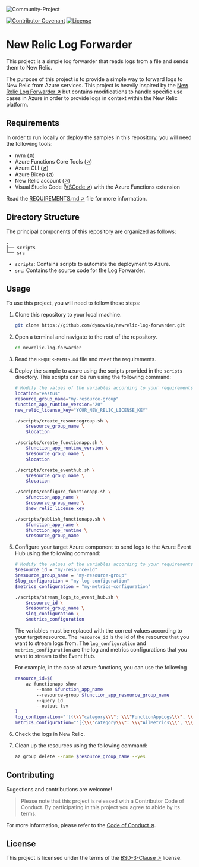 ![Community-Project](https://gitlab.com/softbutterfly/open-source/open-source-office/-/raw/master/assets/dynova/dynova-open-source--banner--community-project.png)

[![Contributor Covenant](https://img.shields.io/badge/Contributor%20Covenant-v2.0%20adopted-ff69b4.svg)](code_of_conduct.md)
[![License](https://img.shields.io/badge/License-BSD_3--Clause-blue.svg)](LICENSE.txt)

# New Relic Log Forwarder

This project is a simple log forwarder that reads logs from a file and sends
them to New Relic.

The purpose of this project is to provide a simple way to forward logs to
New Relic from Azure services. This project is heavily inspired by the
[New Relic Log Forwarder ↗][href:nrlogforwarder] but contains modifications to
handle specific use cases in Azure in order to provide logs in context within
the New Relic platform.

## Requirements

In order to run locally or deploy the samples in this repository, you will need the following tools:

* nvm ([↗][href:nvm])
* Azure Functions Core Tools ([↗][href:azfct])
* Azure CLI ([↗][href:azcli])
* Azure Bicep ([↗][href:azbicep])
* New Relic account ([↗][href:newrelic])
* Visual Studio Code ([VSCode ↗][href:vscode]) with the Azure Functions
extension

Read the [REQUIREMENTS.md ↗][href:requirements] file for more information.

## Directory Structure

The principal components of this repository are organized as follows:

```
.
├── scripts
└── src
```

* `scripts`: Contains scripts to automate the deployment to Azure.
* `src`: Contains the source code for the Log Forwarder.

## Usage

To use this project, you will need to follow these steps:

1. Clone this repository to your local machine.

    ```bash
    git clone https://github.com/dynovaio/newrelic-log-forwarder.git
    ```

2. Open a terminal and navigate to the root of the repository.

    ```bash
    cd newrelic-log-forwarder
    ```

3. Read the `REQUIREMENTS.md` file and meet the requirements.

4. Deploy the sample to azure using the scripts provided in the `scripts`
   directory. This scripts can be run using the following command:

    ```bash
    # Modify the values of the variables according to your requirements
    location="eastus"
    resource_group_name="my-resource-group"
    function_app_runtime_version="20"
    new_relic_license_key="YOUR_NEW_RELIC_LICENSE_KEY"

    ./scripts/create_resourcegroup.sh \
        $resource_group_name \
        $location

    ./scripts/create_functionapp.sh \
        $function_app_runtime_version \
        $resource_group_name \
        $location

    ./scripts/create_eventhub.sh \
        $resource_group_name \
        $location

    ./scripts/configure_functionapp.sh \
        $function_app_name \
        $resource_group_name \
        $new_relic_license_key

    ./scripts/publish_functionapp.sh \
        $function_app_name \
        $function_app_runtime \
        $resource_group_name
    ```
5. Configure your target Azure component to send logs to the Azure Event Hub
    using the following command:

    ```bash
    # Modify the values of the variables according to your requirements
    $resource_id = "my-resource-id"
    $resource_group_name = "my-resource-group"
    $log_configuration = "my-log-configuration"
    $metrics_configuration = "my-metrics-configuration"

    ./scripts/stream_logs_to_event_hub.sh \
        $resource_id \
        $resource_group_name \
        $log_configuration \
        $metrics_configuration
    ```

    The variables must be replaced with the correct values according to your
    target resource. The `resource_id` is the id of the resource that you want
    to stream logs from. The `log_configuration` and `metrics_configuration`
    are the log and metrics configurations that you want to stream to the Event
    Hub.

    For example, in the case of azure functions, you can use the following

    ```bash
    resource_id=$(
        az functionapp show
            --name $function_app_name
            --resource-group $function_app_resource_group_name
            --query id
            --output tsv
    )
    log_configuration="'[{\\\"category\\\": \\\"FunctionAppLogs\\\", \\\"enabled\\\": true}]'"
    metrics_configuration="'[{\\\"category\\\": \\\"AllMetrics\\\", \\\"enabled\\\": true}]'"
    ```

6. Check the logs in New Relic.

7. Clean up the resources using the following command:

   ```bash
   az group delete --name $resource_group_name --yes
   ```

## Contributing

Sugestions and contributions are welcome!

> Please note that this project is released with a Contributor Code of Conduct.
> By participating in this project you agree to abide by its terms.

For more information, please refer to the
[Code of Conduct ↗][href:code_of_conduct].

## License

This project is licensed under the terms of the
[BSD-3-Clause ↗][href:license] license.

[href:nrlogforwarder]: https://github.com/newrelic/newrelic-azure-functions/tree/master
[href:nvm]: https://github.com/nvm-sh/nvm
[href:azfct]: https://github.com/Azure/azure-functions-core-tools
[href:azcli]: https://docs.microsoft.com/en-us/cli/azure/install-azure-cli
[href:azbicep]: https://learn.microsoft.com/en-us/azure/azure-resource-manager/bicep/install#azure-cli
[href:newrelic]: https://newrelic.com/signup
[href:requirements]: REQUIREMENTS.md
[href:license]: LICENSE.txt
[href:code_of_conduct]: CODE_OF_CONDUCT.md
[href:vscode]: https://code.visualstudio.com
